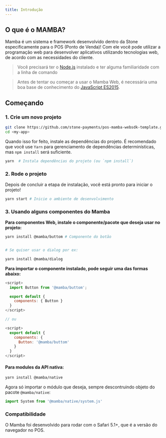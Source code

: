 ```yaml
---
title: Introdução
---
```


## O que é o MAMBA?

Mamba é um sistema e framework desenvolvido dentro da Stone especificamente para o POS (Ponto de Venda)!
Com ele você pode utilizar a programação web para desenvolver aplicativos utilizando tecnologias web, de acordo com as necessidades do cliente.

> Você precisará ter o [Node.js](https://nodejs.org/en/) instalado e ter alguma familiaridade com a linha de comando

> Antes de tentar ou começar a usar o Mamba Web, é necessária uma boa base de conhecimento do [JavaScript ES2015](http://babeljs.io/docs/learn-es2015/).


## Começando

### 1. Crie um novo projeto

```bash
git clone https://github.com/stone-payments/pos-mamba-websdk-template.git <my-app>
cd <my-app>
```
Quando isso for feito, instale as dependências do projeto. É recomendado que você use `Yarn` para gerenciamento de dependências determinísticas, mas `npm install` será suficiente.

```bash
yarn  # Instala dependências do projeto (ou `npm install`)
```

### 2. Rode o projeto

Depois de concluir a etapa de instalação, você está pronto para iniciar o projeto!

```bash
yarn start # Inicie o ambiente de desenvolvimento
```

### 3. Usando alguns componentes do Mamba

**Para componentes Web, instale o componente/pacote que deseja usar no projeto:**

```bash
yarn install @mamba/buttom # Componente do botão


# Se quiser usar o dialog por ex:

yarn install @mamba/dialog
```



**Para importar o componente instalado, pode seguir uma das formas abaixo:**

```js
<script>
  import Button from '@mamba/buttom';

  export default {
    components: { Button }
  }
</script>

// ou 

<script>
  export default {
    components: {
      Button: '@mamba/buttom'
    }
  }
</script>
```

#### Para modules da API nativa:

```bash
yarn install @mamba/native
```

Agora só importar o módulo que deseja, sempre descontruindo objeto do pacote `@mamba/native`:

```js
import System from '@mamba/native/system.js'
```

### Compatibilidade

O Mamba foi desenvolvido para rodar com o Safari 5.1+, que é a versão do navegador no POS.